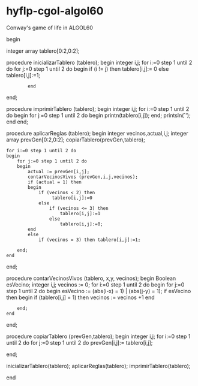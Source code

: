 # hyflp-cgol-algol60
Conway's game of life in ALGOL60

begin 

integer array tablero[0:2,0:2];

procedure inicializarTablero (tablero);
begin
	integer i,j;
	for i:=0 step 1 until 2 do
		for j:=0 step 1 until 2 do
			begin
				if (i != j) then
					 tablero[i,j]:= 0
				else
				 	tablero[i,j]:=1;
				
			end

end;

procedure imprimirTablero (tablero);
begin
	integer i,j;
	for i:=0 step 1 until 2 do
	begin
		for j:=0 step 1 until 2 do
		begin
			printn(tablero[i,j]);
		end;
		printsln(`');
	end
end;		


procedure aplicarReglas (tablero);
begin
	integer vecinos,actual,i,j;
	integer array prevGen[0:2,0:2];
	copiarTablero(prevGen,tablero);
	
	for i:=0 step 1 until 2 do
	begin
		for j:=0 step 1 until 2 do
		begin
			actual := prevGen[i,j];
			contarVecinosVivos (prevGen,i,j,vecinos);
			if (actual = 1) then
			begin
				if (vecinos < 2) then
					 tablero[i,j]:=0 
				else
					if (vecinos <= 3) then
						tablero[i,j]:=1
					else 
						tablero[i,j]:=0;				
			end
			else
				if (vecinos = 3) then tablero[i,j]:=1;
				
		end;
	end

end;

procedure contarVecinosVivos (tablero, x,y, vecinos);
begin
	Boolean esVecino;
	integer i,j;
	vecinos := 0;
	for i:=0 step 1 until 2 do
	begin
		for j:=0 step 1 until 2 do
		begin
			esVecino := (abs(i-x) = 1) | (abs(j-y) = 1);
			if  esVecino then
				begin
					if (tablero[i,j] = 1) then vecinos := vecinos +1
				end
		
		end;
	end
	

end;

procedure copiarTablero (prevGen,tablero);
begin
	integer i,j;
	for i:=0 step 1 until 2 do
		for j:=0 step 1 until 2 do
			prevGen[i,j]:= tablero[i,j];

end;

inicializarTablero(tablero);
aplicarReglas(tablero);
imprimirTablero(tablero);

end
